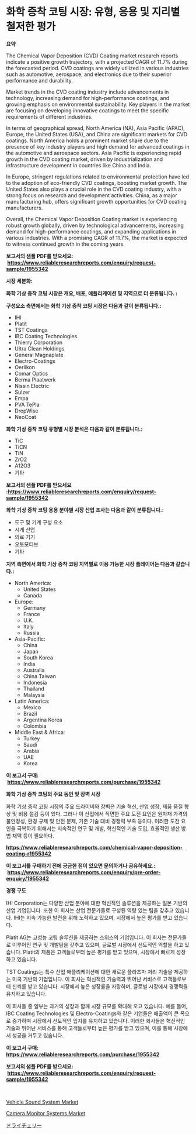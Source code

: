 <p><h1>화학 증착 코팅 시장: 유형, 응용 및 지리별 철저한 평가</h1></p><p><strong>요약</strong></p>
<p><p>The Chemical Vapor Deposition (CVD) Coating market research reports indicate a positive growth trajectory, with a projected CAGR of 11.7% during the forecasted period. CVD coatings are widely utilized in various industries such as automotive, aerospace, and electronics due to their superior performance and durability.</p><p>Market trends in the CVD coating industry include advancements in technology, increasing demand for high-performance coatings, and growing emphasis on environmental sustainability. Key players in the market are focusing on developing innovative coatings to meet the specific requirements of different industries.</p><p>In terms of geographical spread, North America (NA), Asia Pacific (APAC), Europe, the United States (USA), and China are significant markets for CVD coatings. North America holds a prominent market share due to the presence of key industry players and high demand for advanced coatings in the automotive and aerospace sectors. Asia Pacific is experiencing rapid growth in the CVD coating market, driven by industrialization and infrastructure development in countries like China and India.</p><p>In Europe, stringent regulations related to environmental protection have led to the adoption of eco-friendly CVD coatings, boosting market growth. The United States also plays a crucial role in the CVD coating industry, with a strong focus on research and development activities. China, as a major manufacturing hub, offers significant growth opportunities for CVD coating manufacturers.</p><p>Overall, the Chemical Vapor Deposition Coating market is experiencing robust growth globally, driven by technological advancements, increasing demand for high-performance coatings, and expanding applications in various industries. With a promising CAGR of 11.7%, the market is expected to witness continued growth in the coming years.</p></p>
<p><strong>보고서의 샘플 PDF를 받으세요: &nbsp;<a href="https://www.reliableresearchreports.com/enquiry/request-sample/1955342">https://www.reliableresearchreports.com/enquiry/request-sample/1955342</a></strong></p>
<p><strong>시장 세분화:</strong></p>
<p><strong> 화학 기상 증착 코팅 시장은 개요, 배포, 애플리케이션 및 지역으로 더 분류됩니다. :</strong></p>
<p><strong>구성요소 측면에서는 화학 기상 증착 코팅 시장은 다음과 같이 분류됩니다.:</strong></p>
<p><ul><li>IHI</li><li>Platit</li><li>TST Coatings</li><li>IBC Coating Technologies</li><li>Thierry Corporation</li><li>Ultra Clean Holdings</li><li>General Magnaplate</li><li>Electro-Coatings</li><li>Oerlikon</li><li>Comar Optics</li><li>Berma Plaatwerk</li><li>Nissin Electric</li><li>Sulzer</li><li>Empa</li><li>PVA TePla</li><li>DropWise</li><li>NeoCoat</li></ul></p>
<p><strong> 화학 기상 증착 코팅 유형별 시장 분석은 다음과 같이 분류됩니다.:</strong></p>
<p><ul><li>TiC</li><li>TiCN</li><li>TiN</li><li>ZrO2</li><li>A12O3</li><li>기타</li></ul></p>
<p><strong>보고서의 샘플 PDF를 받으세요 :<a href="https://www.reliableresearchreports.com/enquiry/request-sample/1955342">https://www.reliableresearchreports.com/enquiry/request-sample/1955342</a></strong></p>
<p><strong> 화학 기상 증착 코팅 응용 분야별 시장 산업 조사는 다음과 같이 분류됩니다.:</strong></p>
<p><ul><li>도구 및 기계 구성 요소</li><li>시계 산업</li><li>의료 기기</li><li>오토모티브</li><li>기타</li></ul></p>
<p><strong>지역 측면에서 화학 기상 증착 코팅 지역별로 이용 가능한 시장 플레이어는 다음과 같습니다.:</strong></p>
<p><ul>
    <li>
        North America:
        <ul>
            <li>United States</li>
            <li>Canada</li>
        </ul>
    </li>
    <li>
        Europe:
        <ul>
            <li>Germany</li>
            <li>France</li>
            <li>U.K.</li>
            <li>Italy</li>
            <li>Russia</li>
        </ul>
    </li>
    <li>
        Asia-Pacific:
        <ul>
            <li>China</li>
            <li>Japan</li>
            <li>South Korea</li>
            <li>India</li>
            <li>Australia</li>
            <li>China Taiwan</li>
            <li>Indonesia</li>
            <li>Thailand</li>
            <li>Malaysia</li>
        </ul>
    </li>
    <li>
        Latin America:
        <ul>
            <li>Mexico</li>
            <li>Brazil</li>
            <li>Argentina Korea</li>
            <li>Colombia</li>
        </ul>
    </li>
    <li>
        Middle East & Africa:
        <ul>
            <li>Turkey</li>
            <li>Saudi</li>
            <li>Arabia</li>
            <li>UAE</li>
            <li>Korea</li>
        </ul>
    </li>
    </ul></p>
<p><strong>이 보고서 구매: &nbsp;<a href="https://www.reliableresearchreports.com/purchase/1955342">https://www.reliableresearchreports.com/purchase/1955342</a></strong></p>
<p><strong>화학 기상 증착 코팅의 주요 동인 및 장벽 시장</strong></p>
<p><p>화학 기상 증착 코팅 시장의 주요 드라이버와 장벽은 기술 혁신, 산업 성장, 제품 품질 향상 및 비용 절감 등이 있다. 그러나 이 산업에서 직면한 주요 도전 요인은 원자재 가격의 불안정성, 환경 규제 및 안전 문제, 기존 기술 대비 경쟁력 부족 등이다. 이러한 도전 요인을 극복하기 위해서는 지속적인 연구 및 개발, 혁신적인 기술 도입, 효율적인 생산 방법 채택 등이 필요하다.</p></p>
<p><strong><a href="https://www.reliableresearchreports.com/chemical-vapor-deposition-coating-r1955342">https://www.reliableresearchreports.com/chemical-vapor-deposition-coating-r1955342</a></strong></p>
<p><strong>이 보고서를 구매하기 전에 궁금한 점이 있으면 문의하거나 공유하세요.: &nbsp;<a href="https://www.reliableresearchreports.com/enquiry/pre-order-enquiry/1955342">https://www.reliableresearchreports.com/enquiry/pre-order-enquiry/1955342</a></strong></p>
<p><strong>경쟁 구도</strong></p>
<p><p>IHI Corporation는 다양한 산업 분야에 대한 혁신적인 솔루션을 제공하는 일본 기반의 산업 기업입니다. 또한 이 회사는 산업 전문가들로 구성된 역량 있는 팀을 갖추고 있습니다. IHI는 지속 가능한 발전을 위해 노력하고 있으며, 시장에서 높은 평가를 받고 있습니다.</p><p>Platit AG는 고성능 코팅 솔루션을 제공하는 스위스의 기업입니다. 이 회사는 전문가들로 이루어진 연구 및 개발팀을 갖추고 있으며, 글로벌 시장에서 선도적인 역할을 하고 있습니다. Platit의 제품은 고객들로부터 높은 평가를 받고 있으며, 시장에서 빠르게 성장하고 있습니다.</p><p>TST Coatings는 특수 산업 애플리케이션에 대한 새로운 플라즈마 처리 기술을 제공하는 미국 기반의 기업입니다. 이 회사는 혁신적인 기술력과 뛰어난 서비스로 고객들로부터 신뢰를 받고 있습니다. 시장에서 높은 성장률을 자랑하며, 글로벌 시장에서 경쟁력을 유지하고 있습니다.</p><p>이 회사들 중 일부는 과거의 성장과 함께 시장 규모를 확대해 오고 있습니다. 예를 들어, IBC Coating Technologies 및 Electro-Coatings와 같은 기업들은 매출액이 큰 폭으로 증가하며 시장에서 선도적인 입지를 유지하고 있습니다. 이러한 회사들은 혁신적인 기술과 뛰어난 서비스를 통해 고객들로부터 높은 평가를 받고 있으며, 이를 통해 시장에서 성공을 거두고 있습니다.</p></p>
<p><strong>이 보고서 구매: &nbsp; <a href="https://www.reliableresearchreports.com/purchase/1955342">https://www.reliableresearchreports.com/purchase/1955342</a></strong></p>
<p><strong>보고서의 샘플 PDF를 받으세요: &nbsp;<a href="https://www.reliableresearchreports.com/enquiry/request-sample/1955342">https://www.reliableresearchreports.com/enquiry/request-sample/1955342</a></strong><strong></strong></p>
<p>&nbsp;</p>
<p><p><a href="https://www.linkedin.com/pulse/vehicle-sound-system-market-size-evaluating-its-trends-growth-wi9he?trackingId=WAOEm0T3lt1hnXt6dJ9%2FCg%3D%3D">Vehicle Sound System Market</a></p><p><a href="https://www.linkedin.com/pulse/decoding-camera-monitor-systems-market-deep-dive-latest-trends-hbctf?trackingId=WYI%2BNQ%2BAIrbCSPC%2BLQWYKQ%3D%3D">Camera Monitor Systems Market</a></p><p><a href="https://github.com/one-cool-chick/Market-Research-Report-List-1/blob/main/301602722081.md">ドライチェリー</a></p></p>